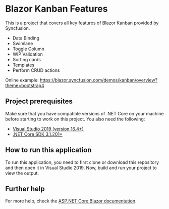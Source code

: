 # Blazor Kanban Features

This is a project that covers all key features of Blazor Kanban provided by Syncfusion.

* Data Binding
* Swimlane
* Toggle Column
* WIP Validation
* Sorting cards
* Templates
* Perform CRUD actions

Online example: https://blazor.syncfusion.com/demos/kanban/overview?theme=bootstrap4

## Project prerequisites
Make sure that you have compatible versions of .NET Core on your machine before starting to work on this project. You also need the following:
* [Visual Studio 2019 (version 16.4+)]( https://visualstudio.microsoft.com/downloads)
* [.NET Core SDK 3.1.201+](https://dotnet.microsoft.com/download/dotnet-core/3.1)

## How to run this application
To run this application, you need to first clone or download this repository and then open it in Visual Studio 2019. Now, build and run your project to view the output.

## Further help

For more help, check the [ASP.NET Core Blazor documentation](https://docs.microsoft.com/en-us/aspnet/core/blazor).
